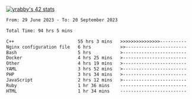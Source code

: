 
[![yrabby's 42 stats](https://badge42.vercel.app/api/v2/cljfd5ku6003508mg283uc00s/stats?cursusId=21&coalitionId=64)](https://github.com/JaeSeoKim/badge42)

<!--START_SECTION:waka-->

```txt
From: 29 June 2023 - To: 20 September 2023

Total Time: 94 hrs 5 mins

C++                        55 hrs 3 mins   >>>>>>>>>>>>>>>----------   58.51 %
Nginx configuration file   6 hrs           >>-----------------------   06.39 %
Bash                       5 hrs           >------------------------   05.33 %
Docker                     4 hrs 25 mins   >------------------------   04.71 %
Other                      4 hrs 19 mins   >------------------------   04.59 %
YAML                       3 hrs 52 mins   >------------------------   04.11 %
PHP                        3 hrs 34 mins   >------------------------   03.80 %
JavaScript                 2 hrs 12 mins   >------------------------   02.35 %
Ruby                       1 hr 36 mins    -------------------------   01.70 %
HTML                       1 hr 34 mins    -------------------------   01.68 %
```

<!--END_SECTION:waka-->